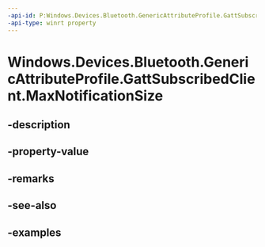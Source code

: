 ```yaml
---
-api-id: P:Windows.Devices.Bluetooth.GenericAttributeProfile.GattSubscribedClient.MaxNotificationSize
-api-type: winrt property
---
```


<!-- Property syntax.
public ushort MaxNotificationSize { get; }
-->

# Windows.Devices.Bluetooth.GenericAttributeProfile.GattSubscribedClient.MaxNotificationSize

## -description

## -property-value

## -remarks

## -see-also

## -examples

